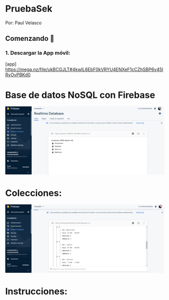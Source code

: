 # PruebaSek
Por: Paul Velasco

## Comenzando 🚀

### 1. Descargar la App móvil:
[app] https://mega.nz/file/ukBCGJLT#4kwIL6EbF0kVRYU4ENXeF1cCZhSBP6v45lRvOvPBKd0

# Base de datos NoSQL con Firebase
![bdd](https://github.com/pooljpv84/PruebaSek/blob/master/instrucciones/1.PNG)

# Colecciones:
![bdd](https://github.com/pooljpv84/PruebaSek/blob/master/instrucciones/2.PNG)

# Instrucciones:


